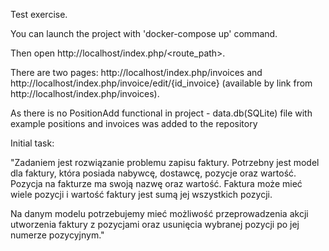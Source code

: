 Test exercise.

You can launch the project with 'docker-compose up' command.


Then open http://localhost/index.php/<route_path>.


There are two pages:  http://localhost/index.php/invoices and  http://localhost/index.php/invoice/edit/{id_invoice} 
                      (available by link from http://localhost/index.php/invoices).
                      
As there is no PositionAdd functional in project - data.db(SQLite) file with example positions and invoices was added to the repository


Initial task:


"Zadaniem jest rozwiązanie problemu zapisu faktury. Potrzebny jest model dla faktury,
która posiada nabywcę, dostawcę, pozycje oraz wartość. Pozycja na fakturze
ma swoją nazwę oraz wartość. Faktura może mieć wiele pozycji i wartość faktury
jest sumą jej wszystkich pozycji.

Na danym modelu potrzebujemy mieć możliwość przeprowadzenia akcji utworzenia faktury
z pozycjami oraz usunięcia wybranej pozycji po jej numerze pozycyjnym."
